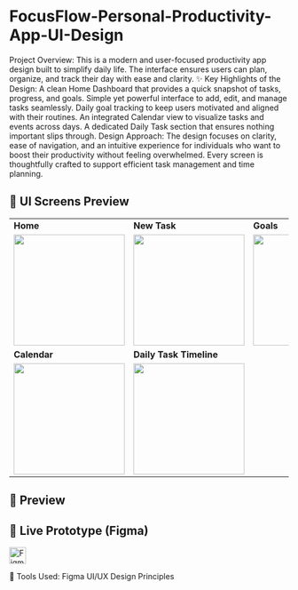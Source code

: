 # FocusFlow-Personal-Productivity-App-UI-Design

Project Overview:
This is a modern and user-focused productivity app design built to simplify daily life. The interface ensures users can plan, organize, and track their day with ease and clarity.
✨ Key Highlights of the Design:
A clean Home Dashboard that provides a quick snapshot of tasks, progress, and goals.
Simple yet powerful interface to add, edit, and manage tasks seamlessly.
Daily goal tracking to keep users motivated and aligned with their routines.
An integrated Calendar view to visualize tasks and events across days.
A dedicated Daily Task section that ensures nothing important slips through.
Design Approach:
The design focuses on clarity, ease of navigation, and an intuitive experience for individuals who want to boost their productivity without feeling overwhelmed. Every screen is thoughtfully crafted to support efficient task management and time planning.

## 📸 UI Screens Preview

<table>
  <tr>
    <td><b>Home</b></td>
    <td><b>New Task</b></td>
    <td><b>Goals</b></td>
  </tr>
  <tr>
    <td><img src="screen1.png" width="200"></td>
    <td><img src="screen2.png" width="200"></td>
    <td><img src="screen3.png" width="200"></td>
  </tr>

   <tr>
    <td><b>Calendar</b></td>
    <td><b>Daily Task Timeline</b></td>
  </tr>
  <tr>
    <td><img src="screen4.png" width="200"></td>
    <td><img src="screen5.png" width="200"></td>
  </tr>
</table>

## 📸 Preview

## 🔗 Live Prototype (Figma)
<a href="https://www.figma.com/proto/QXBewRm1rwLnLan3FUjDUb/Untitled?node-id=167-6&p=f&t=wcWiYGLQGmsfpEIb-1&scaling=scale-down&content-scaling=fixed&page-id=167%3A5" target="_blank">
  <img src="https://upload.wikimedia.org/wikipedia/commons/3/33/Figma-logo.svg" alt="Figma Logo" width="30" style="vertical-align:middle;"/>
</a>

🔧 Tools Used:
Figma
UI/UX Design Principles
